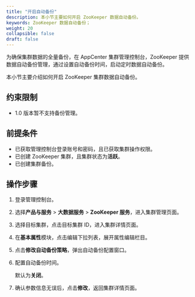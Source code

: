```yaml
---
title: "开启自动备份"
description: 本小节主要如何开启 ZooKeeper 数据自动备份。 
keywords: ZooKeeper 数据自动备份；
weight: 20
collapsible: false
draft: false
---
```




为确保集群数据的全量备份，在 AppCenter 集群管理控制台，ZooKeeper 提供数据自动备份管理，通过设置自动备份时间，启动定时数据自动备份。

本小节主要介绍如何开启 ZooKeeper 集群数据自动备份。

## 约束限制

- 1.0 版本暂不支持备份管理。

## 前提条件

- 已获取管理控制台登录账号和密码，且已获取集群操作权限。
- 已创建 ZooKeeper 集群，且集群状态为**活跃**。
- 已创建集群备份。

## 操作步骤

1. 登录管理控制台。
2. 选择**产品与服务** > **大数据服务** > **ZooKeeper 服务**，进入集群管理页面。
3. 选择目标集群，点击目标集群 ID，进入集群详情页面。
4. 在**基本属性**模块，点击编辑下拉列表，展开属性编辑栏目。
5. 点击**修改自动备份策略**，弹出自动备份配置窗口。
6. 配置自动备份时间。

   默认为**关闭**。

7. 确认参数信息无误后，点击**修改**，返回集群详情页面。
